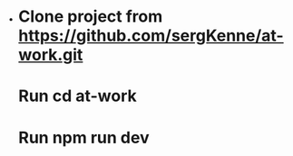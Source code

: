 
- # Clone project from https://github.com/sergKenne/at-work.git

  # Run  cd at-work

  # Run  npm run dev
